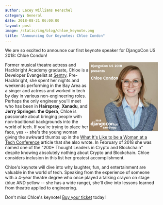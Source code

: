 ```yaml
---
author: Lacey Williams Henschel
category: General
date: 2018-08-21 06:00:00
layout: post
image: /static/img/blog/chloe_keynote.png
title: "Announcing Our Keynotes: Chloe Condon"
---
```


We are so excited to announce our first keynote speaker for DjangoCon US 2018: Chloe Condon!

<img src="/static/img/blog/chloe_keynote.png" alt="Photo of Chloe Condon" style="width:45%; display:block; float:right;" />

Former musical theatre actress and Hackbright Academy graduate, Chloe is a Developer Evangelist at [Sentry](https://sentry.io/). Pre-Hackbright, she spent her nights and weekends performing in the Bay Area as a singer and actress and worked in tech by day in various non-engineering roles. Perhaps the only engineer you'll meet who has been in __Hairspray__, __Xanadu__, and __Jerry Springer: the Opera__, Chloe is passionate about bringing people with non-traditional backgrounds into the world of tech. If you're trying to place her face, yes -- she's the young woman giving the awkward thumbs up in the [What It's Like to be a Woman at a Tech Conference](https://shift.newco.co/what-its-like-to-be-a-woman-at-a-tech-conference-8a1a299ac82b) article that she also wrote. In February of 2018 she was named one of the "200+ Thought Leaders in Crypto and Blockchain" despite knowing absolutely nothing about Crypto and Blockchain. Chloe considers inclusion in this list her greatest accomplishment.

Chloe's keynote will dive into why laughter, fun, and entertainment are valuable in the world of tech. Speaking from the experience of someone with a 4-year theatre degree who once played a talking crayon on stage (blue AND yellow -- she has a wide range), she'll dive into lessons learned from theatre applied to engineering.

Don't miss Chloe's keynote! [Buy your ticket]({{site.tickets_link}}) today!

